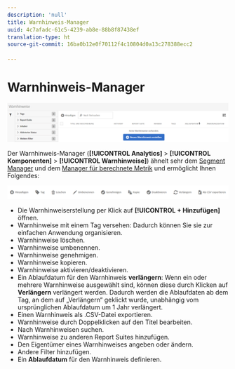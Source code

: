 ```yaml
---
description: 'null'
title: Warnhinweis-Manager
uuid: 4c7afadc-61c5-4239-ab8e-88b8f87438ef
translation-type: ht
source-git-commit: 16ba0b12e0f70112f4c10804d0a13c278388ecc2

---
```



# Warnhinweis-Manager

![](assets/alert-manager.png)

Der Warnhinweis-Manager (**[!UICONTROL Analytics]** > **[!UICONTROL Komponenten]** > **[!UICONTROL Warnhinweise]**) ähnelt sehr dem [Segment Manager](https://marketing.adobe.com/resources/help/de_DE/analytics/segment/seg_manage.html) und dem [Manager für berechnete Metrik](https://marketing.adobe.com/resources/help/de_DE/analytics/calcmetrics/cm_manager.html) und ermöglicht Ihnen Folgendes:

![](assets/alert-manager-tasks.png)

* Die Warnhinweiserstellung per Klick auf **[!UICONTROL + Hinzufügen]** öffnen.
* Warnhinweise mit einem Tag versehen: Dadurch können Sie sie zur einfachen Anwendung organisieren.
* Warnhinweise löschen.
* Warnhinweise umbenennen.
* Warnhinweise genehmigen.
* Warnhinweise kopieren.
* Warnhinweise aktivieren/deaktivieren.
* Ein Ablaufdatum für den Warnhinweis **verlängern**: Wenn ein oder mehrere Warnhinweise ausgewählt sind, können diese durch Klicken auf **Verlängern** verlängert werden. Dadurch werden die Ablaufdaten ab dem Tag, an dem auf „Verlängern“ geklickt wurde, unabhängig vom ursprünglichen Ablaufdatum um 1 Jahr verlängert.
* Einen Warnhinweis als .CSV-Datei exportieren.
* Warnhinweise durch Doppelklicken auf den Titel bearbeiten.
* Nach Warnhinweisen suchen.
* Warnhinweise zu anderen Report Suites hinzufügen.
* Den Eigentümer eines Warnhinweises angeben oder ändern.
* Andere Filter hinzufügen.
* Ein **Ablaufdatum** für den Warnhinweis definieren.

